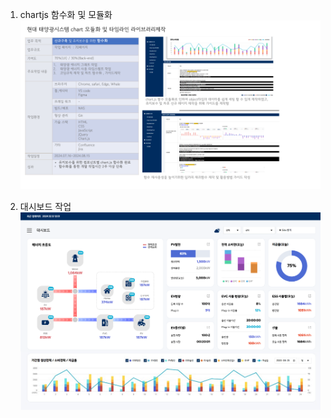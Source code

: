 1. chartjs 함수화 및 모듈화 
[![현대프로젝트](/assets/image/hdi.png)](https://www.naver.com)

2. 대시보드 작업 
![/assets/image/hdiDash.png](/assets/image/hdiDash.png)
